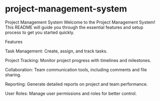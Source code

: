 # project-management-system
Project Management System
Welcome to the Project Management System! This README will guide you through the essential features and setup process to get you started quickly.

Features

Task Management: Create, assign, and track tasks.

Project Tracking: Monitor project progress with timelines and milestones.

Collaboration: Team communication tools, including comments and file sharing.

Reporting: Generate detailed reports on project and team performance.

User Roles: Manage user permissions and roles for better control.
